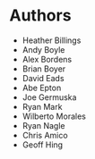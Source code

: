 # Authors

* Heather Billings
* Andy Boyle
* Alex Bordens
* Brian Boyer
* David Eads
* Abe Epton
* Joe Germuska
* Ryan Mark
* Wilberto Morales
* Ryan Nagle
* Chris Amico
* Geoff Hing

